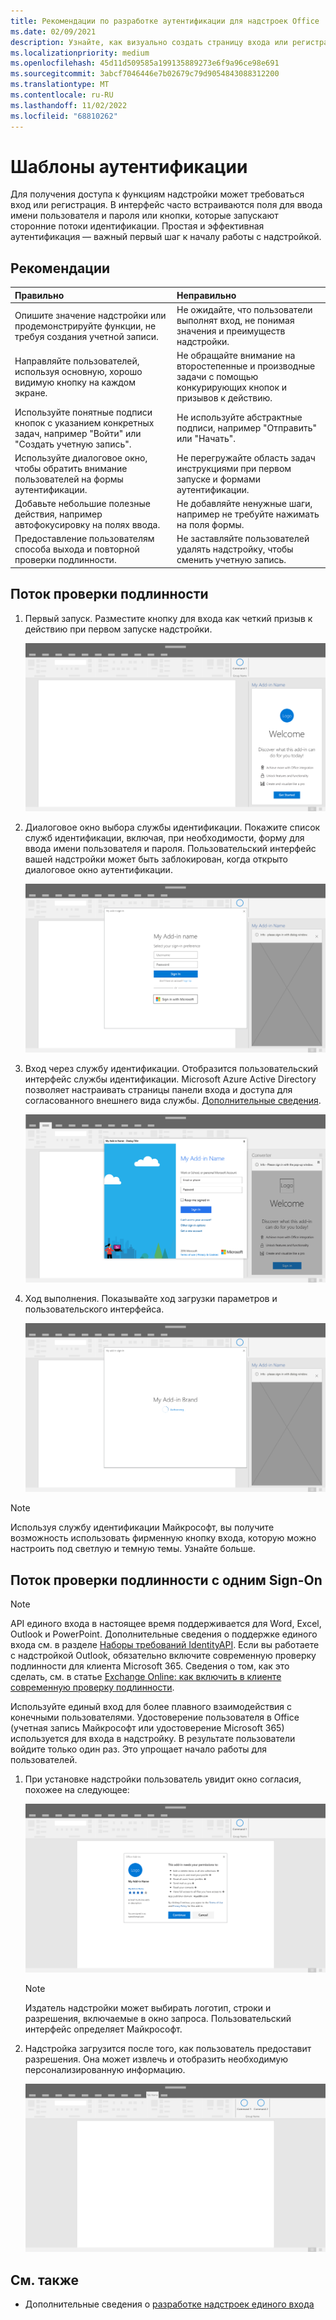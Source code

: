 ```yaml
---
title: Рекомендации по разработке аутентификации для надстроек Office
ms.date: 02/09/2021
description: Узнайте, как визуально создать страницу входа или регистрации в надстройке Office.
ms.localizationpriority: medium
ms.openlocfilehash: 45d11d509585a199135889273e6f9a96ce98e691
ms.sourcegitcommit: 3abcf7046446e7b02679c79d9054843088312200
ms.translationtype: MT
ms.contentlocale: ru-RU
ms.lasthandoff: 11/02/2022
ms.locfileid: "68810262"
---
```

# <a name="authentication-patterns"></a>Шаблоны аутентификации

Для получения доступа к функциям надстройки может требоваться вход или регистрация. В интерфейс часто встраиваются поля для ввода имени пользователя и пароля или кнопки, которые запускают сторонние потоки идентификации. Простая и эффективная аутентификация — важный первый шаг к началу работы с надстройкой.

## <a name="best-practices"></a>Рекомендации

|Правильно|Неправильно|
|:----|:----|
|Опишите значение надстройки или продемонстрируйте функции, не требуя создания учетной записи. |Не ожидайте, что пользователи выполнят вход, не понимая значения и преимуществ надстройки.|
|Направляйте пользователей, используя основную, хорошо видимую кнопку на каждом экране. |Не обращайте внимание на второстепенные и производные задачи с помощью конкурирующих кнопок и призывов к действию.|
|Используйте понятные подписи кнопок с указанием конкретных задач, например "Войти" или "Создать учетную запись". |Не используйте абстрактные подписи, например "Отправить" или "Начать".|
|Используйте диалоговое окно, чтобы обратить внимание пользователей на формы аутентификации. |Не перегружайте область задач инструкциями при первом запуске и формами аутентификации.|
|Добавьте небольшие полезные действия, например автофокусировку на полях ввода. |Не добавляйте ненужные шаги, например не требуйте нажимать на поля формы.|
|Предоставление пользователям способа выхода и повторной проверки подлинности. |Не заставляйте пользователей удалять надстройку, чтобы сменить учетную запись.|

## <a name="authentication-flow"></a>Поток проверки подлинности

1. Первый запуск. Разместите кнопку для входа как четкий призыв к действию при первом запуске надстройки.

    ![Снимок экрана: область задач надстройки в приложении Office.](../images/add-in-fre-value-placemat.png)

1. Диалоговое окно выбора службы идентификации. Покажите список служб идентификации, включая, при необходимости, форму для ввода имени пользователя и пароля. Пользовательский интерфейс вашей надстройки может быть заблокирован, когда открыто диалоговое окно аутентификации.

    ![Снимок экрана: диалоговое окно "Выбор поставщика удостоверений" в приложении Office.](../images/add-in-auth-choices-dialog.png)

1. Вход через службу идентификации. Отобразится пользовательский интерфейс службы идентификации. Microsoft Azure Active Directory позволяет настраивать страницы панели входа и доступа для согласованного внешнего вида службы. [Дополнительные сведения](/azure/active-directory/fundamentals/customize-branding).

    ![Снимок экрана: диалоговое окно входа поставщика удостоверений в приложении Office.](../images/add-in-auth-identity-sign-in.png)

1. Ход выполнения. Показывайте ход загрузки параметров и пользовательского интерфейса.

    ![Снимок экрана: диалоговое окно с индикатором хода выполнения в приложении Office.](../images/add-in-auth-modal-interstitial.png)

> [!NOTE]
> Используя службу идентификации Майкрософт, вы получите возможность использовать фирменную кнопку входа, которую можно настроить под светлую и темную темы. Узнайте больше.

## <a name="single-sign-on-authentication-flow"></a>Поток проверки подлинности с одним Sign-On

> [!NOTE]
> API единого входа в настоящее время поддерживается для Word, Excel, Outlook и PowerPoint. Дополнительные сведения о поддержке единого входа см. в разделе [Наборы требований IdentityAPI](/javascript/api/requirement-sets/common/identity-api-requirement-sets). Если вы работаете с надстройкой Outlook, обязательно включите современную проверку подлинности для клиента Microsoft 365. Сведения о том, как это сделать, см. в статье [Exchange Online: как включить в клиенте современную проверку подлинности](https://social.technet.microsoft.com/wiki/contents/articles/32711.exchange-online-how-to-enable-your-tenant-for-modern-authentication.aspx).

Используйте единый вход для более плавного взаимодействия с конечными пользователями. Удостоверение пользователя в Office (учетная запись Майкрософт или удостоверение Microsoft 365) используется для входа в надстройку. В результате пользователи войдите только один раз. Это упрощает начало работы для пользователей.

1. При установке надстройки пользователь увидит окно согласия, похожее на следующее:

    ![Снимок экрана: окно согласия в приложении Office при установке надстройки.](../images/add-in-auth-SSO-consent-dialog.png)

    > [!NOTE]
    > Издатель надстройки может выбирать логотип, строки и разрешения, включаемые в окно запроса. Пользовательский интерфейс определяет Майкрософт.

1. Надстройка загрузится после того, как пользователь предоставит разрешения. Она может извлечь и отобразить необходимую персонализированную информацию.

    ![Снимок экрана: приложение Office с кнопками надстройки, отображаемыми на ленте.](../images/add-in-ribbon.png)

## <a name="see-also"></a>См. также

- Дополнительные сведения о [разработке надстроек единого входа](../develop/sso-in-office-add-ins.md)
